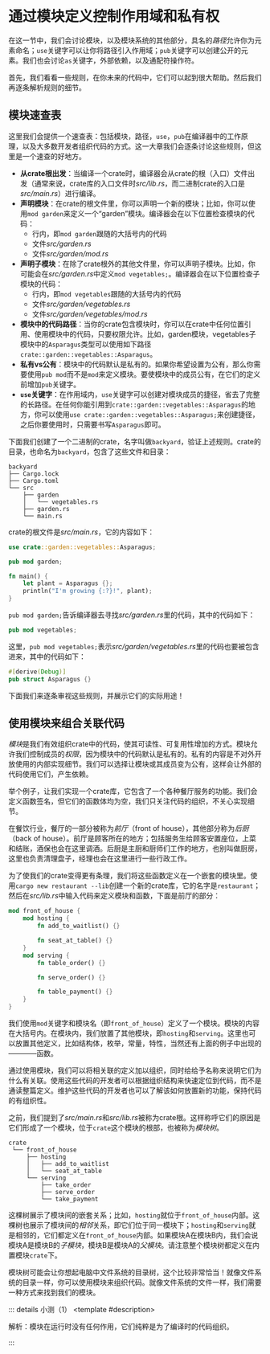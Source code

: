 <script setup>
import {
  QuizProvider,
  Quiz,
  RadioHolder,
  Radio
} from "../../components/quiz"

</script>

# 通过模块定义控制作用域和私有权

在这一节中，我们会讨论模块，以及模块系统的其他部分，具名的*路径*允许你为元素命名；`use`关键字可以让你将路径引入作用域；`pub`关键字可以创建公开的元素。我们也会讨论`as`关键字，外部依赖，以及通配符操作符。

首先，我们看看一些规则，在你未来的代码中，它们可以起到很大帮助。然后我们再逐条解析规则的细节。

## 模块速查表

这里我们会提供一个速查表：包括模块，路径，`use`，`pub`在编译器中的工作原理，以及大多数开发者组织代码的方式。这一大章我们会逐条讨论这些规则，但这里是一个速查的好地方。

- **从crate根出发**：当编译一个crate时，编译器会从crate的根（入口）文件出发（通常来说，crate库的入口文件时*src/lib.rs*，而二进制crate的入口是*src/main.rs*）进行编译。
- **声明模块**：在crate的根文件里，你可以声明一个新的模块；比如，你可以使用`mod garden`来定义一个“garden”模块。编译器会在以下位置检查模块的代码：
  - 行内，即`mod garden`跟随的大括号内的代码
  - 文件*src/garden.rs*
  - 文件*src/garden/mod.rs*
- **声明子模块**：在除了crate根外的其他文件里，你可以声明子模块。比如，你可能会在*src/garden.rs*中定义`mod vegetables;`。编译器会在以下位置检查子模块的代码：
  - 行内，即`mod vegetables`跟随的大括号内的代码
  - 文件*src/garden/vegetables.rs*
  - 文件*src/garden/vegetables/mod.rs*
- **模块中的代码路径**：当你的crate包含模块时，你可以在crate中任何位置引用、使用模块中的代码，只要权限允许。比如，garden模块，vegetables子模块中的`Asparagus`类型可以使用如下路径`crate::garden::vegetables::Asparagus`。
- **私有vs公有**：模块中的代码默认是私有的。如果你希望设置为公有，那么你需要使用`pub mod`而不是`mod`来定义模块。要使模块中的成员公有，在它们的定义前增加`pub`关键字。
- **`use`关键字**：在作用域内，`use`关键字可以创建对模块成员的捷径，省去了完整的长路径。在任何你能引用到`crate::garden::vegetables::Asparagus`的地方，你可以使用`use crate::garden::vegetables::Asparagus;`来创建捷径，之后你要使用时，只需要书写`Asparagus`即可。

下面我们创建了一个二进制的crate，名字叫做`backyard`，验证上述规则。crate的目录，也命名为`backyard`，包含了这些文件和目录：

```
backyard
├── Cargo.lock
├── Cargo.toml
└── src
    ├── garden
    │   └── vegetables.rs
    ├── garden.rs
    └── main.rs
```

crate的根文件是*src/main.rs*，它的内容如下：

```rust
use crate::garden::vegetables::Asparagus;

pub mod garden;

fn main() {
    let plant = Asparagus {};
    println("I'm growing {:?}!", plant);
}
```

`pub mod garden;`告诉编译器去寻找*src/garden.rs*里的代码，其中的代码如下：

```rust
pub mod vegetables;
```

这里，`pub mod vegetables;`表示*src/garden/vegetables.rs*里的代码也要被包含进来，其中的代码如下：

```rust
#[derive(Debug)]
pub struct Asparagus {}
```

下面我们来逐条审视这些规则，并展示它们的实际用途！

## 使用模块来组合关联代码

*模块*是我们有效组织crate中的代码，使其可读性、可复用性增加的方式。模块允许我们控制成员的*权限*，因为模块中的代码默认是私有的。私有的内容是不对外开放使用的内部实现细节。我们可以选择让模块或其成员变为公有，这样会让外部的代码使用它们，产生依赖。

举个例子，让我们实现一个crate库，它包含了一个各种餐厅服务的功能。我们会定义函数签名，但它们的函数体均为空，我们只关注代码的组织，不关心实现细节。

在餐饮行业，餐厅的一部分被称为*前厅*（front of house），其他部分称为*后厨*（back of house）。前厅是顾客所在的地方；包括服务生给顾客安置座位，上菜和结账，酒保也会在这里调酒。后厨是主厨和厨师们工作的地方，也别叫做厨房，这里也负责清理盘子，经理也会在这里进行一些行政工作。

为了使我们的crate变得更有条理，我们将这些函数定义在一个嵌套的模块里。使用`cargo new restaurant --lib`创建一个新的crate库，它的名字是`restaurant`；然后在*src/lib.rs*中输入代码来定义模块和函数，下面是前厅的部分：

```rust
mod front_of_house {
    mod hosting {
        fn add_to_waitlist() {}

        fn seat_at_table() {}
    }
    mod serving {
        fn table_order() {}

        fn serve_order() {}

        fn table_payment() {}
    }
}
```

我们使用`mod`关键字和模块名（即`front_of_house`）定义了一个模块。模块的内容在大括号内。在模块内，我们放置了其他模块，即`hosting`和`serving`。这里也可以放置其他定义，比如结构体，枚举，常量，特性，当然还有上面的例子中出现的————函数。

通过使用模块，我们可以将相关联的定义加以组织，同时给给予名称来说明它们为什么有关联。使用这些代码的开发者可以根据组织结构来快速定位到代码，而不是通读整篇定义。维护这些代码的开发者也可以了解该如何放置新的功能，保持代码的有组织性。

之前，我们提到了*src/main.rs*和*src/lib.rs*被称为crate根。这样称呼它们的原因是它们形成了一个模块，位于`crate`这个模块的根部，也被称为*模块树*。

```
crate
 └── front_of_house
     ├── hosting
     │   ├── add_to_waitlist
     │   └── seat_at_table
     └── serving
         ├── take_order
         ├── serve_order
         └── take_payment

```

这棵树展示了模块间的嵌套关系；比如，`hosting`就位于`front_of_house`内部。这棵树也展示了模块间的*相邻*关系，即它们位于同一模块下；`hosting`和`serving`就是相邻的，它们都定义在`front_of_house`内部。如果模块A在模块B内，我们会说模块A是模块B的*子模块*，模块B是模块A的*父模块*。请注意整个模块树都定义在内置模块`crate`下。

模块树可能会让你想起电脑中文件系统的目录树，这个比较非常恰当！就像文件系统的目录一样，你可以使用模块来组织代码。就像文件系统的文件一样，我们需要一种方式来找到我们的模块。

::: details 小测（1）
<QuizProvider>
<Quiz>
<template #description>

解析：模块在运行时没有任何作用，它们纯粹是为了编译时的代码组织。

</template>
<template #quiz>

以下哪一项**不是**使用模块的好处？

<RadioHolder>
<Radio label="模块包含了无需被使用者了解的实现细节" />
<Radio label="模块提供了作用域来避免各个代码片段间的命名冲突" />
<Radio label="模块提高了同一模块中相互依赖代码的性能" answer />
<Radio label="模块将代码按照关联性分组，使得开发者可以更容易地在大型项目中工作" />
</RadioHolder>

</template>
</Quiz>
</QuizProvider>
:::
